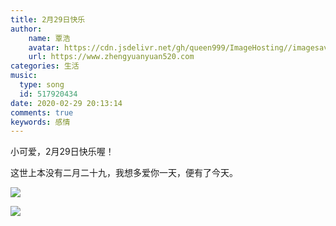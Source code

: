 ```yaml
---
title: 2月29日快乐
author:
	name: 覃浩
	avatar: https://cdn.jsdelivr.net/gh/queen999/ImageHosting//imagesavatar.jpg
	url: https://www.zhengyuanyuan520.com
categories: 生活
music:
  type: song  
  id: 517920434
date: 2020-02-29 20:13:14
comments: true
keywords: 感情
---
```


小可爱，2月29日快乐喔！

<!-- more -->

这世上本没有二月二十九，我想多爱你一天，便有了今天。



![](https://www.zhengyuanyuan520.cn/images/background.jpg)

![](https://www.zhengyuanyuan520.cn/images/bokePicture.jpg)